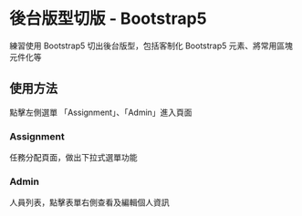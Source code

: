 # 後台版型切版 - Bootstrap5
練習使用 Bootstrap5 切出後台版型，包括客制化 Bootstrap5 元素、將常用區塊元件化等 <br>

## 使用方法
點擊左側選單 「Assignment」、「Admin」進入頁面

### Assignment
任務分配頁面，做出下拉式選單功能

### Admin
人員列表，點擊表單右側查看及編輯個人資訊
